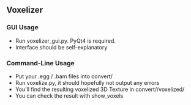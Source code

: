 ## Voxelizer

### GUI Usage

- Run voxelizer_gui.py. PyQt4 is required.
- Interface should be self-explanatory

### Command-Line Usage
- Put your .egg / .bam files into convert/
- Run voxelize.py, it should hopefully not output any errors
- You'll find the resulting voxelized 3D Texture in convert/<filename>/voxelized/
- You can check the result with show_voxels

